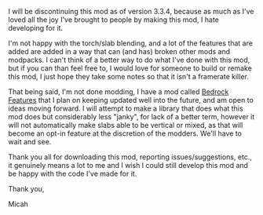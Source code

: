 I will be discontinuing this mod as of version 3.3.4, because as much as I've loved all the joy I've brought to people by making this mod, I hate developing for it.

I'm not happy with the torch/slab blending, and a lot of the features that are added are added in a way that can (and has) broken other mods and modpacks. I can't think of a better way to do what I've done with this mod, but if you can than feel free to, I would love for someone to build or remake this mod, I just hope they take some notes so that it isn't a framerate killer.

That being said, I'm not done modding, I have a mod called [Bedrock Features](https://www.curseforge.com/minecraft/mc-mods/bedrock-features) that I plan on keeping updated well into the future, and am open to ideas moving forward.
I will attempt to make a library that does what this mod does but considerably less "janky", for lack of a better term, however it will not automatically make slabs able to be vertical or mixed, as that will become an opt-in feature at the discretion of the modders. We'll have to wait and see.

Thank you all for downloading this mod, reporting issues/suggestions, etc., it genuinely means a lot to me and I wish I could still develop this mod and be happy with the code I've made for it.

Thank you,

Micah
